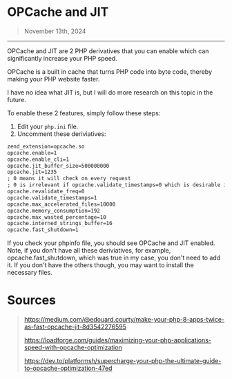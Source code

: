 # OPCache and JIT
> November 13th, 2024
----------------------------------------------

OPCache and JIT are 2 PHP derivatives that you can enable which can significantly increase your PHP speed.

OPCache is a built in cache that turns PHP code into byte code, thereby making your PHP website faster.

I have no idea what JIT is, but I will do more research on this topic in the future.

To enable these 2 features, simply follow these steps:

1. Edit your `php.ini` file.
2. Uncomment these deriviatives:
```txt
zend_extension=opcache.so
opcache.enable=1
opcache.enable_cli=1
opcache.jit_buffer_size=500000000
opcache.jit=1235
; 0 means it will check on every request
; 0 is irrelevant if opcache.validate_timestamps=0 which is desirable in production
opcache.revalidate_freq=0
opcache.validate_timestamps=1
opcache.max_accelerated_files=10000
opcache.memory_consumption=192
opcache.max_wasted_percentage=10
opcache.interned_strings_buffer=16
opcache.fast_shutdown=1
```

If you check your phpinfo file, you should see OPCache and JIT enabled. Note, if you don't have all these deriviatives, for example, opcache.fast_shutdown, which was true in my case, you don't need to add it. If you don't have the others though, you may want to install the necessary files.

# Sources
> https://medium.com/@edouard.courty/make-your-php-8-apps-twice-as-fast-opcache-jit-8d3542276595
> 
> https://loadforge.com/guides/maximizing-your-php-applications-speed-with-opcache-optimization
> 
> https://dev.to/platformsh/supercharge-your-php-the-ultimate-guide-to-opcache-optimization-47ed
